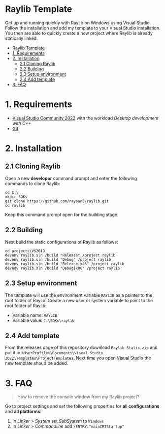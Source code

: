 # Raylib Template

Get up and running quickly with Raylib on Windows using Visual Studio. Follow the installation and add my template to your Visual Studio installation. You then are able to quickly create a new project where Raylib is already statically linked.

- [Raylib Template](#raylib-template)
- [1. Requirements](#1-requirements)
- [2. Installation](#2-installation)
  - [2.1 Cloning Raylib](#21-cloning-raylib)
  - [2.2 Building](#22-building)
  - [2.3 Setup environment](#23-setup-environment)
  - [2.4 Add template](#24-add-template)
- [3. FAQ](#3-faq)

# 1. Requirements

* [Visual Studio Community 2022](https://visualstudio.microsoft.com/vs/) with the workload _Desktop development with C++_
* [Git](https://git-scm.com/)

# 2. Installation

## 2.1 Cloning Raylib

Open a new **developer** command prompt and enter the following commands to clone Raylib:

```
cd C:\
mkdir SDKs
git clone https://github.com/raysan5/raylib.git
cd raylib
```

Keep this command prompt open for the building stage.

## 2.2 Building

Next build the static configurations of Raylib as follows:

```
cd projects\VS2019
devenv raylib.sln /build "Release" /project raylib
devenv raylib.sln /build "Debug" /project raylib
devenv raylib.sln /build "Release|x86" /project raylib
devenv raylib.sln /build "Debug|x86" /project raylib
```

## 2.3 Setup environment

The template will use the environment variable `RAYLIB` as a pointer to the root folder of Raylib. Create a new user or system variable to point to the root folder of Raylib:
* Variable name: `RAYLIB`
* Variable value: `C:\SDKs\raylib`

## 2.4 Add template

From the releases page of this repository download `Raylib Static.zip` and put it in `%UserProfile%\Documents\Visual Studio 2022\Templates\ProjectTemplates`. Next time you open Visual Studio the new template shoud be added.

# 3. FAQ

> How to remove the console window from my Raylib project?

Go to project settings and set the following properties for **all configurations** and **all platforms**:

1. In _Linker > System_ set _SubSystem_ to `Windows`
2. In _Linker > Commandline_ add `/ENTRY:"mainCRTStartup"`
